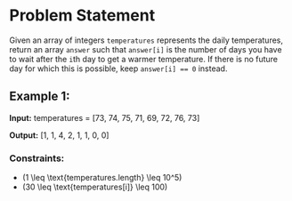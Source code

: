 # Problem Statement

Given an array of integers `temperatures` represents the daily temperatures, return an array `answer` such that `answer[i]` is the number of days you have to wait after the `i`th day to get a warmer temperature. If there is no future day for which this is possible, keep `answer[i] == 0` instead.

## Example 1:

**Input:** 
temperatures = [73, 74, 75, 71, 69, 72, 76, 73]

**Output:**
[1, 1, 4, 2, 1, 1, 0, 0]

### Constraints:

- \(1 \leq \text{temperatures.length} \leq 10^5\)
- \(30 \leq \text{temperatures[i]} \leq 100\)
